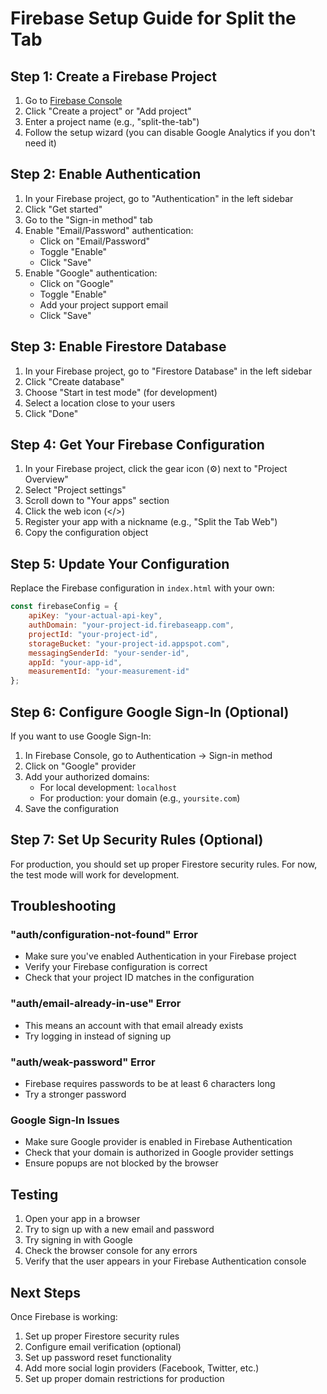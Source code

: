 # Firebase Setup Guide for Split the Tab

## Step 1: Create a Firebase Project

1. Go to [Firebase Console](https://console.firebase.google.com/)
2. Click "Create a project" or "Add project"
3. Enter a project name (e.g., "split-the-tab")
4. Follow the setup wizard (you can disable Google Analytics if you don't need it)

## Step 2: Enable Authentication

1. In your Firebase project, go to "Authentication" in the left sidebar
2. Click "Get started"
3. Go to the "Sign-in method" tab
4. Enable "Email/Password" authentication:
   - Click on "Email/Password"
   - Toggle "Enable"
   - Click "Save"
5. Enable "Google" authentication:
   - Click on "Google"
   - Toggle "Enable"
   - Add your project support email
   - Click "Save"

## Step 3: Enable Firestore Database

1. In your Firebase project, go to "Firestore Database" in the left sidebar
2. Click "Create database"
3. Choose "Start in test mode" (for development)
4. Select a location close to your users
5. Click "Done"

## Step 4: Get Your Firebase Configuration

1. In your Firebase project, click the gear icon (⚙️) next to "Project Overview"
2. Select "Project settings"
3. Scroll down to "Your apps" section
4. Click the web icon (</>)
5. Register your app with a nickname (e.g., "Split the Tab Web")
6. Copy the configuration object

## Step 5: Update Your Configuration

Replace the Firebase configuration in `index.html` with your own:

```javascript
const firebaseConfig = {
    apiKey: "your-actual-api-key",
    authDomain: "your-project-id.firebaseapp.com",
    projectId: "your-project-id",
    storageBucket: "your-project-id.appspot.com",
    messagingSenderId: "your-sender-id",
    appId: "your-app-id",
    measurementId: "your-measurement-id"
};
```

## Step 6: Configure Google Sign-In (Optional)

If you want to use Google Sign-In:

1. In Firebase Console, go to Authentication → Sign-in method
2. Click on "Google" provider
3. Add your authorized domains:
   - For local development: `localhost`
   - For production: your domain (e.g., `yoursite.com`)
4. Save the configuration

## Step 7: Set Up Security Rules (Optional)

For production, you should set up proper Firestore security rules. For now, the test mode will work for development.

## Troubleshooting

### "auth/configuration-not-found" Error
- Make sure you've enabled Authentication in your Firebase project
- Verify your Firebase configuration is correct
- Check that your project ID matches in the configuration

### "auth/email-already-in-use" Error
- This means an account with that email already exists
- Try logging in instead of signing up

### "auth/weak-password" Error
- Firebase requires passwords to be at least 6 characters long
- Try a stronger password

### Google Sign-In Issues
- Make sure Google provider is enabled in Firebase Authentication
- Check that your domain is authorized in Google provider settings
- Ensure popups are not blocked by the browser

## Testing

1. Open your app in a browser
2. Try to sign up with a new email and password
3. Try signing in with Google
4. Check the browser console for any errors
5. Verify that the user appears in your Firebase Authentication console

## Next Steps

Once Firebase is working:
1. Set up proper Firestore security rules
2. Configure email verification (optional)
3. Set up password reset functionality
4. Add more social login providers (Facebook, Twitter, etc.)
5. Set up proper domain restrictions for production 